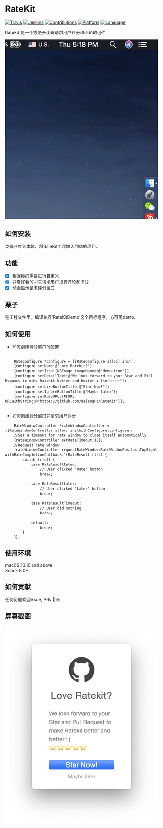 # RateKit
[![Travis](https://img.shields.io/badge/build-passing-brightgreen.svg)](https://github.com/HsiangHo/RateKit)
[![Jenkins](https://img.shields.io/badge/license-GPL3-red.svg)](https://github.com/HsiangHo/RateKit/blob/master/LICENSE)
[![Contributions](https://img.shields.io/badge/contributions-welcome-brightgreen.svg?style=flat)](https://github.com/HsiangHo/RateKit/issues)
[![Platform](https://img.shields.io/badge/platform-macOS-yellow.svg)]()
[![Language](https://img.shields.io/badge/Language-Objective--C%20%7C%20Swift-yellowgreen.svg)]()  

RateKit 是一个方便开发者请求用户评分和评论的组件  


![](https://github.com/HsiangHo/RateKit/blob/master/doc/gif.gif?raw=true "Optional Title")

## 如何安装
克隆仓库到本地，将RateKit工程加入到你的项目。
  
## 功能
- [x] 根据你的需要进行自定义
- [x] 非常好看的UI来请求用户进行评论和评分
- [x] 动画显示请求评分窗口

## 栗子

在工程文件里，编译执行'RateKitDemo'这个目标程序，方可见demo.

## 如何使用
- 如何创建评分窗口的配置
```

    RateConfigure *configure = [[RateConfigure alloc] init];
    [configure setName:@"Love Ratekit?"];
    [configure setIcon:[NSImage imageNamed:@"demo-icon"]];
    [configure setDetailText:@"We look forward to your Star and Pull Request to make Ratekit better and better : )\n⭐️⭐️⭐️⭐️⭐️"];
    [configure setLikeButtonTitle:@"Star Now!"];
    [configure setIgnoreButtonTitle:@"Maybe later"];
    [configure setRateURL:[NSURL URLWithString:@"https://github.com/HsiangHo/RateKit"]];
    
```

- 如何创建评分窗口并请求用户评分
```
    RateWindowController *rateWindowController = [[RateWindowController alloc] initWithConfigure:configure];
    //Set a timeout for rate window to close itself automatically.
    [rateWindowController setRateTimeout:10];
    //Request rate window
    [rateWindowController requestRateWindow:RateWindowPositionTopRight withRateCompletionCallback:^(RateResult rlst) {
        switch (rlst) {
            case RateResultRated:
                // User clicked 'Rate' button
                break;
                
            case RateResultLater:
                // User clicked 'Later' button
                break;
                
            case RateResultTimeout:
                // User did nothing
                break;
                
            default:
                break;
        }
    }];
```

## 使用环境
macOS 10.10 and above  
Xcode 8.0+

## 如何贡献
任何问题欢迎issue, PRs 🙌 🤓

## 屏幕截图

![](https://github.com/HsiangHo/RateKit/blob/master/doc/RateKit.png?raw=true "Optional Title")

